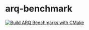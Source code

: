# arq-benchmark

[![Build ARQ Benchmarks with CMake](https://github.com/wjgra/arq-benchmark/actions/workflows/cmake-build.yml/badge.svg)](https://github.com/wjgra/arq-benchmark/actions/workflows/cmake-build.yml)
